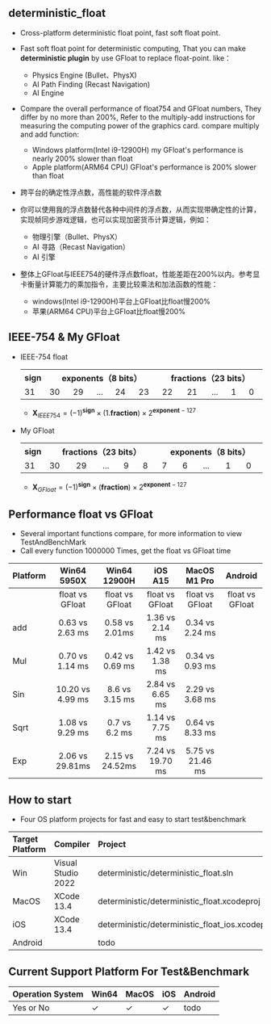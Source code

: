 ## deterministic_float
 * Cross-platform deterministic float point, fast soft float point.
 * Fast soft float point for deterministic computing, That
you can make **deterministic plugin** by use GFloat to replace float-point. like：
    * Physics Engine (Bullet、PhysX)
    * AI Path Finding (Recast Navigation)
    * AI Engine
 * Compare the overall performance of float754 and GFloat numbers, They differ by no more than 200%, Refer to the multiply-add instructions for measuring the computing power of the graphics card. compare multiply and add function:
    * Windows platform(Intel i9-12900H) my GFloat's performance is nearly 200% slower than float
    * Apple platform(ARM64 CPU) GFloat's performance is  200% slower than float


  * 跨平台的确定性浮点数，高性能的软件浮点数
  * 你可以使用我的浮点数替代各种中间件的浮点数，从而实现带确定性的计算，实现帧同步游戏逻辑，也可以实现加密货币计算逻辑，例如：
    * 物理引擎（Bullet、PhysX）
    * AI 寻路（Recast Navigation）
    * AI 引擎
  * 整体上GFloat与IEEE754的硬件浮点数float，性能差距在200%以内。参考显卡衡量计算能力的乘加指令，主要比较乘法和加法函数的性能：
    * windows(Intel i9-12900H)平台上GFloat比float慢200%
    * 苹果(ARM64 CPU)平台上GFloat比float慢200%
 

## IEEE-754 & My GFloat
* IEEE-754 float
  <table  >
    <tr>
        <th align="center" >sign</th>
        <th align="center" colspan = "5" width="400">exponents（8 bits）</th>
        <th align="center" colspan = "5" width="400">fractions（23 bits）</th>
    </tr>
    <tr>
        <td >31</td>
        <td >30</td><td>29</td><td>...</td><td>24</td><td>23</td>
        <td >22</td><td>21</td><td>...</td><td>1</td><td>0</td>
    </tr>
    </table>

    * $\mathbf{X}_{IEEE754} = (-1)^\mathbf{sign} \times (1.\mathbf{fraction}) \times 2 ^{\mathbf{exponent} - 127}$
* My GFloat
  <table  >
    <tr>
        <th align="center" >sign</th>
        <th align="center" colspan = "5" width="400">fractions（23 bits）</th>
        <th align="center" colspan = "5" width="400">exponents（8 bits）</th>
    </tr>
    <tr>
        <td >31</td>
        <td >30</td><td>29</td><td>...</td><td>9</td><td>8</td>
        <td >7</td><td>6</td><td>...</td><td>1</td><td>0</td>
    </tr>
    </table>
    
    * $\mathbf{X}_{GFloat} = (-1)^\mathbf{sign} \times (\mathbf{fraction}) \times 2 ^{\mathbf{exponent} - 127}$

## Performance float vs GFloat
 * Several important functions compare, for more information to view TestAndBenchMark 
 * Call every function 1000000 Times, get the float vs GFloat time

Platform|Win64 5950X|Win64 12900H | iOS A15 | MacOS M1 Pro | Android |
|:--|:--:|:--: |:--:|:--:|:--:|
| |float vs GFloat| float vs GFloat| float vs GFloat|float vs GFloat |float vs GFloat
|add|0.63 vs 2.63 ms| 0.58 vs	2.01ms| 1.36 vs 2.14 ms|0.34 vs 2.24 ms |
|Mul|0.70 vs 1.14 ms| 0.42 vs 0.69 ms| 1.42 vs 1.38 ms |0.34 vs 0.93 ms|
|Sin|10.20 vs 4.99 ms|8.6 vs 3.15 ms| 2.84 vs 6.65 ms|2.29 vs 3.68 ms |
|Sqrt|1.08 vs 9.29  ms|0.7 vs 6.2 ms|1.14 vs 7.75 ms |0.64 vs 8.33 ms|
|Exp| 2.06 vs 29.81ms| 2.15 vs 24.52ms|7.24 vs 19.70 ms|5.75 vs 21.46 ms|
	
## How to start
 * Four OS platform projects for fast and easy to start test&benchmark

|Target Platform| Compiler| Project |
|:--|:--|:--|
|Win|Visual Studio 2022| deterministic/deterministic_float.sln|
|MacOS|XCode 13.4| deterministic/deterministic_float.xcodeproj |
|iOS|XCode 13.4| deterministic/deterministic_float_ios.xcodeproj |
|Android||todo|

## Current Support Platform For Test&Benchmark 
|Operation System|Win64|MacOS| iOS| Android|
|--|--|--|--|--|
|Yes or No | $\checkmark$  |$\checkmark$|$\checkmark$| todo |





